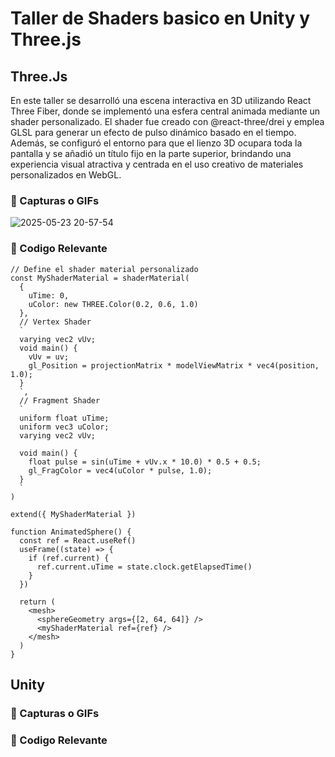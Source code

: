 # Taller de Shaders basico en Unity y Three.js

## Three.Js

En este taller se desarrolló una escena interactiva en 3D utilizando React Three Fiber, donde se implementó una esfera central animada mediante un shader personalizado. El shader fue creado con @react-three/drei y emplea GLSL para generar un efecto de pulso dinámico basado en el tiempo. Además, se configuró el entorno para que el lienzo 3D ocupara toda la pantalla y se añadió un título fijo en la parte superior, brindando una experiencia visual atractiva y centrada en el uso creativo de materiales personalizados en WebGL.

### 📸 Capturas o GIFs
![2025-05-23 20-57-54](https://github.com/user-attachments/assets/2f52dd1e-1012-427a-bcaa-db68d606ec53)


### 🎯 Codigo Relevante

    // Define el shader material personalizado
    const MyShaderMaterial = shaderMaterial(
      {
        uTime: 0,
        uColor: new THREE.Color(0.2, 0.6, 1.0)
      },
      // Vertex Shader
      `
      varying vec2 vUv;
      void main() {
        vUv = uv;
        gl_Position = projectionMatrix * modelViewMatrix * vec4(position, 1.0);
      }
      `,
      // Fragment Shader
      `
      uniform float uTime;
      uniform vec3 uColor;
      varying vec2 vUv;
    
      void main() {
        float pulse = sin(uTime + vUv.x * 10.0) * 0.5 + 0.5;
        gl_FragColor = vec4(uColor * pulse, 1.0);
      }
      `
    )
    
    extend({ MyShaderMaterial })
    
    function AnimatedSphere() {
      const ref = React.useRef()
      useFrame((state) => {
        if (ref.current) {
          ref.current.uTime = state.clock.getElapsedTime()
        }
      })
    
      return (
        <mesh>
          <sphereGeometry args={[2, 64, 64]} />
          <myShaderMaterial ref={ref} />
        </mesh>
      )
    }

## Unity

### 📸 Capturas o GIFs

### 🎯 Codigo Relevante
